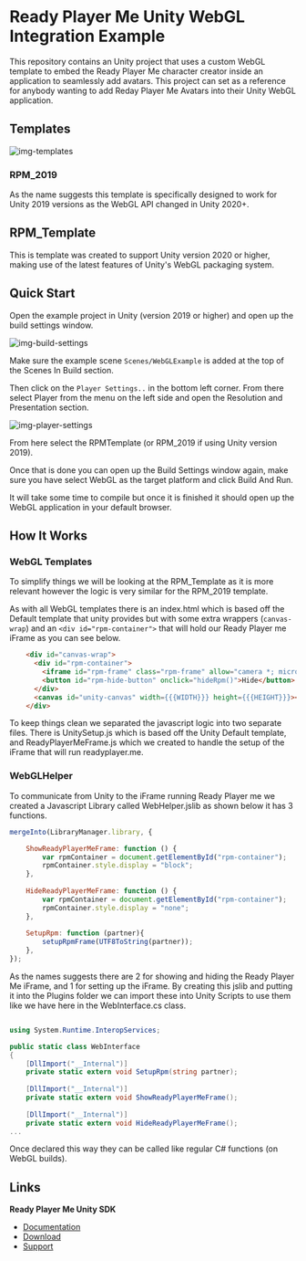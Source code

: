 # Ready Player Me Unity WebGL Integration Example

This repository contains an Unity project that uses a custom WebGL template to embed the Ready Player Me character creator inside an application to seamlessly add avatars. This project can set as a reference for anybody wanting to add Reday Player Me Avatars into their Unity WebGL application.

## Templates

![img-templates](https://user-images.githubusercontent.com/7085672/167348039-527638cb-203e-47bd-b754-6cc2123213a8.png)

### RPM_2019

As the name suggests this template is specifically designed to work for Unity 2019 versions as the WebGL API changed in Unity 2020+.

## RPM_Template

This is template was created to support Unity version 2020 or higher, making use of the latest features of Unity's WebGL packaging system.

## Quick Start 

Open the example project in Unity (version 2019 or higher) and open up the build settings window.

![img-build-settings](https://user-images.githubusercontent.com/7085672/167348062-269c55c0-497b-4ac8-90b9-57b65d5ab18c.png)

Make sure the example scene `Scenes/WebGLExample` is added at the top of the Scenes In Build section.

Then click on the `Player Settings..` in the bottom left corner. From there select Player from the menu on the left side and open the Resolution and Presentation section.

![img-player-settings](https://user-images.githubusercontent.com/7085672/167348092-22d6b37d-127c-4a2d-a0c7-06781867031f.png)

From here select the RPMTemplate (or RPM_2019 if using Unity version 2019).

Once that is done you can open up the Build Settings window again, make sure you have select WebGL as the target platform and click Build And Run.

It will take some time to compile but once it is finished it should open up the WebGL application in your default browser.

## How It Works

### WebGL Templates

To simplify things we will be looking at the RPM_Template as it is more relevant however the logic is very similar for the RPM_2019 template. 

As with all WebGL templates there is an index.html which is based off the Default template that unity provides but with some extra wrappers (`canvas-wrap`) and an `<div id="rpm-container">`  that will hold our Ready Player me iFrame as you can see below. 

```html
    <div id="canvas-wrap">
      <div id="rpm-container">
        <iframe id="rpm-frame" class="rpm-frame" allow="camera *; microphone *"></iframe>
        <button id="rpm-hide-button" onclick="hideRpm()">Hide</button>
      </div>
      <canvas id="unity-canvas" width={{{WIDTH}}} height={{{HEIGHT}}}></canvas>
    </div>
```

To keep things clean we separated the javascript logic into two separate files. There is UnitySetup.js which is based off the Unity Default template, and ReadyPlayerMeFrame.js which we created to handle the setup of the iFrame that will run readyplayer.me. 

### WebGLHelper

To communicate from Unity to the iFrame running Ready Player me we created a Javascript Library called WebHelper.jslib as shown below it has 3 functions.

```js
mergeInto(LibraryManager.library, {

    ShowReadyPlayerMeFrame: function () {
        var rpmContainer = document.getElementById("rpm-container");
        rpmContainer.style.display = "block";
    },
  
    HideReadyPlayerMeFrame: function () {
        var rpmContainer = document.getElementById("rpm-container");
        rpmContainer.style.display = "none";
    },
        
    SetupRpm: function (partner){
        setupRpmFrame(UTF8ToString(partner));
    },
}); 
```

As the names suggests there are 2 for showing and hiding the Ready Player Me iFrame, and 1 for setting up the iFrame. By creating this jslib and putting it into the Plugins folder we can import these into Unity Scripts to use them like we have here in the WebInterface.cs class.

```c#

using System.Runtime.InteropServices;

public static class WebInterface
{
    [DllImport("__Internal")]
    private static extern void SetupRpm(string partner);
    
    [DllImport("__Internal")]
    private static extern void ShowReadyPlayerMeFrame();
    
    [DllImport("__Internal")]
    private static extern void HideReadyPlayerMeFrame();
...
```
Once declared this way they can be called like regular C# functions (on WebGL builds). 

## Links
**Ready Player Me Unity SDK**
- [Documentation](https://docs.readyplayer.me/ready-player-me/integration-guides/unity)
- [Download](https://docs.readyplayer.me/ready-player-me/integration-guides/unity/unity-sdk-download)
- [Support](https://docs.readyplayer.me/ready-player-me/integration-guides/unity/troubleshooting)

